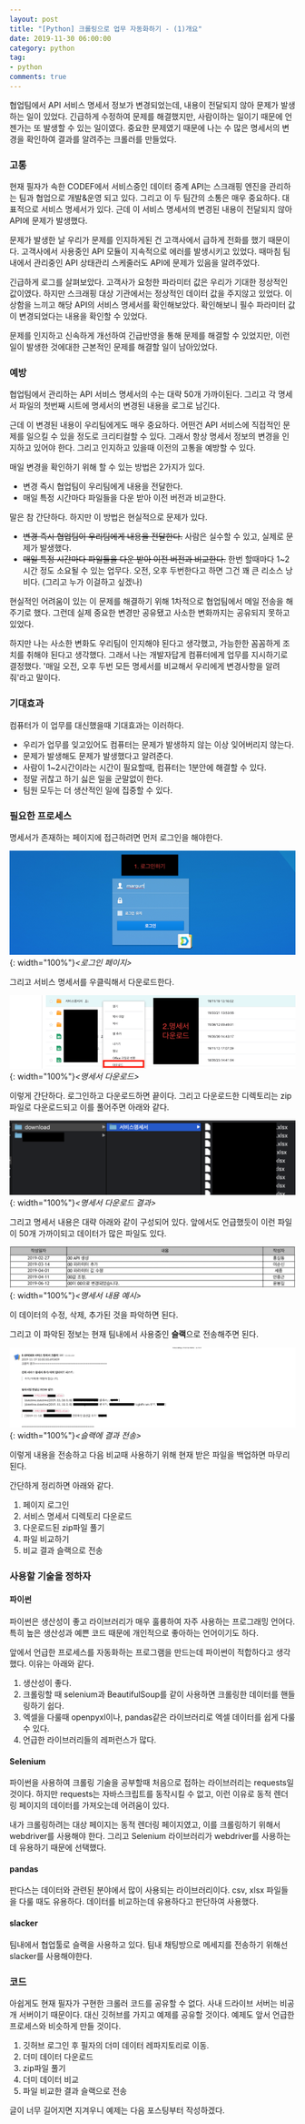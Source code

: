 ```yaml
---
layout: post
title: "[Python] 크롤링으로 업무 자동화하기 - (1)개요"
date: 2019-11-30 06:00:00
category: python
tag: 
- python
comments: true
---
```


협업팀에서 API 서비스 명세서 정보가 변경되었는데, 내용이 전달되지 않아 문제가 발생하는 일이 있었다. 긴급하게 수정하여 문제를 해결했지만, 사람이하는 일이기 때문에 언젠가는 또 발생할 수 있는 일이였다. 중요한 문제였기 때문에 나는 수 많은 명세서의 변경을 확인하여 결과를 알려주는 크롤러를 만들었다.

### 고통
현재 필자가 속한 CODEF에서 서비스중인 데이터 중계 API는 스크래핑 엔진을 관리하는 팀과 협업으로 개발&운영 되고 있다. 그리고 이 두 팀간의 소통은 매우 중요하다. 대표적으로 서비스 명세서가 있다. 근데 이 서비스 명세서의 변경된 내용이 전달되지 않아 API에 문제가 발생했다.

문제가 발생한 날 우리가 문제를 인지하게된 건 고객사에서 급하게 전화를 했기 때문이다. 고객사에서 사용중인 API 모듈이 지속적으로 에러를 발생시키고 있었다. 때마침 팀내에서 관리중인 API 상태관리 스케줄러도 API에 문제가 있음을 알려주었다.

긴급하게 로그를 살펴보았다. 고객사가 요청한 파라미터 값은 우리가 기대한 정상적인 값이였다. 하지만 스크래핑 대상 기관에서는 정상적인 데이터 값을 주지않고 있었다. 이상함을 느끼고 해당 API의 서비스 명세서를 확인해보았다. 확인해보니 필수 파라미터 값이 변경되었다는 내용을 확인할 수 있었다.

문제를 인지하고 신속하게 개선하여 긴급반영을 통해 문제를 해결할 수 있었지만, 이런일이 발생한 것에대한 근본적인 문제를 해결할 일이 남아있었다.


### 예방
협업팀에서 관리하는 API 서비스 명세서의 수는 대략 50개 가까이된다. 그리고 각 명세서 파일의 첫번째 시트에 명세서의 변경된 내용을 로그로 남긴다.

근데 이 변경된 내용이 우리팀에게도 매우 중요하다. 어떤건 API 서비스에 직접적인 문제를 일으킬 수 있을 정도로 크리티컬할 수 있다. 그래서 항상 명세서 정보의 변경을 인지하고 있어야 한다. 그리고 인지하고 있을때 이전의 고통을 예방할 수 있다.

매일 변경을 확인하기 위해 할 수 있는 방법은 2가지가 있다.

- 변경 즉시 협업팀이 우리팀에게 내용을 전달한다.
- 매일 특정 시간마다 파일들을 다운 받아 이전 버전과 비교한다.

말은 참 간단하다. 하지만 이 방법은 현실적으로 문제가 있다.

- ~~변경 즉시 협업팀이 우리팀에게 내용을 전달한다.~~ 사람은 실수할 수 있고, 실제로 문제가 발생했다.
- ~~매일 특정 시간마다 파일들을 다운 받아 이전 버전과 비교한다.~~ 한번 할때마다 1~2시간 정도 소요될 수 있는 업무다. 오전, 오후 두번한다고 하면 그건 꽤 큰 리소스 낭비다. (그리고 누가 이걸하고 싶겠나)

현실적인 어려움이 있는 이 문제를 해결하기 위해 1차적으로 협업팀에서 메일 전송을 해주기로 했다. 그런데 실제 중요한 변경만 공유됐고 사소한 변화까지는 공유되지 못하고 있었다.

하지만 나는 사소한 변화도 우리팀이 인지해야 된다고 생각했고, 가능한한 꼼꼼하게 조치를 취해야 된다고 생각했다. 그래서 나는 개발자답게 컴퓨터에게 업무를 지시하기로 결정했다. '매일 오전, 오후 두번 모든 명세서를 비교해서 우리에게 변경사항을 알려줘'라고 말이다.


### 기대효과
컴퓨터가 이 업무를 대신했을때 기대효과는 이러하다.

- 우리가 업무를 잊고있어도 컴퓨터는 문제가 발생하지 않는 이상 잊어버리지 않는다.
- 문제가 발생해도 문제가 발생했다고 알려준다.
- 사람이 1~2시간이라는 시간이 필요할때, 컴퓨터는 1분안에 해결할 수 있다.
- 정말 귀찮고 하기 싫은 일을 군말없이 한다.
- 팀원 모두는 더 생산적인 일에 집중할 수 있다.


### 필요한 프로세스
명세서가 존재하는 페이지에 접근하려면 먼저 로그인을 해야한다.

![crawlerProcess1](/assets/images/post/crawlerProcess1.png){: width="100%"}*\<로그인 페이지\>*

그리고 서비스 명세서를 우클릭해서 다운로드한다.

![crawlerProcess2](/assets/images/post/crawlerProcess2.png){: width="100%"}*\<명세서 다운로드\>*

이렇게 간단하다. 로그인하고 다운로드하면 끝이다. 그리고 다운로드한 디렉토리는 zip파일로 다운로드되고 이를 풀어주면 아래와 같다.

![crawlerProcess3](/assets/images/post/crawlerProcess3.png){: width="100%"}*\<명세서 다운로드 결과\>*

그리고 명세서 내용은 대략 아래와 같이 구성되어 있다. 앞에서도 언급했듯이 이런 파일이 50개 가까이되고 데이터가 많은 파일도 있다.

![crawlerProcess4](/assets/images/post/crawlerProcess4.png){: width="100%"}*\<명세서 내용 예시\>*

이 데이터의 수정, 삭제, 추가된 것을 파악하면 된다.

그리고 이 파악된 정보는 현재 팀내에서 사용중인 **슬랙**으로 전송해주면 된다.

![crawlerProcess5](/assets/images/post/crawlerProcess5.png){: width="100%"}*\<슬랙에 결과 전송\>*

이렇게 내용을 전송하고 다음 비교때 사용하기 위해 현재 받은 파일을 백업하면 마무리된다.

간단하게 정리하면 아래와 같다.

1. 페이지 로그인
2. 서비스 명세서 디렉토리 다운로드
3. 다운로드된 zip파일 풀기
4. 파일 비교하기
5. 비교 결과 슬랙으로 전송



### 사용할 기술을 정하자
#### 파이썬
파이썬은 생산성이 좋고 라이브러리가 매우 훌륭하여 자주 사용하는 프로그래밍 언어다. 특히 높은 생산성과 예쁜 코드 때문에 개인적으로 좋아하는 언어이기도 하다.

앞에서 언급한 프로세스를 자동화하는 프로그램을 만드는데 파이썬이 적합하다고 생각했다. 이유는 아래와 같다.

1. 생산성이 좋다.
2. 크롤링할 때 selenium과 BeautifulSoup를 같이 사용하면 크롤링한 데이터를 핸들링하기 쉽다.
3. 엑셀을 다룰때 openpyxl이나, pandas같은 라이브러리로 엑셀 데이터를 쉽게 다룰 수 있다.
4. 언급한 라이브러리들의 레퍼런스가 많다.

#### Selenium
파이썬을 사용하여 크롤링 기술을 공부할때 처음으로 접하는 라이브러리는 requests일 것이다. 하지만 requests는 자바스크립트를 동작시킬 수 없고, 이런 이유로 동적 렌더링 페이지의 데이터를 가져오는데 어려움이 있다.

내가 크롤링하려는 대상 페이지는 동적 렌더링 페이지였고, 이를 크롤링하기 위해서 webdriver를 사용해야 한다. 그리고 Selenium 라이브러리가 webdriver를 사용하는데 유용하기 때문에 선택했다.

#### pandas
판다스는 데이터와 관련된 분야에서 많이 사용되는 라이브러리이다. csv, xlsx 파일들을 다룰 때도 유용하다. 데이터를 비교하는데 유용하다고 판단하여 사용했다.

#### slacker
팀내에서 협업툴로 슬랙을 사용하고 있다. 팀내 채팅방으로 메세지를 전송하기 위해선 slacker를 사용해야한다.


### 코드
아쉽게도 현재 필자가 구현한 크롤러 코드를 공유할 수 없다. 사내 드라이브 서버는 비공개 서버이기 때문이다. 대신 깃허브를 가지고 예제를 공유할 것이다. 예제도 앞서 언급한 프로세스와 비슷하게 만들 것이다.

1. 깃허브 로그인 후 필자의 더미 데이터 레파지토리로 이동.
2. 더미 데이터 다운로드
3. zip파일 풀기
4. 더미 데이터 비교
5. 파일 비교한 결과 슬랙으로 전송

글이 너무 길어지면 지겨우니 예제는 다음 포스팅부터 작성하겠다.